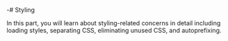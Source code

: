-# Styling

In this part, you will learn about styling-related concerns in detail including loading styles, separating CSS, eliminating unused CSS, and autoprefixing.
